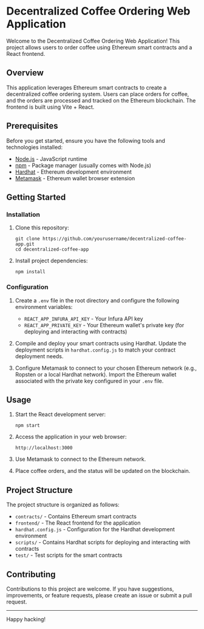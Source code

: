 # Decentralized Coffee Ordering Web Application

Welcome to the Decentralized Coffee Ordering Web Application! This project allows users to order coffee using Ethereum smart contracts and a React frontend.


## Overview

This application leverages Ethereum smart contracts to create a decentralized coffee ordering system. Users can place orders for coffee, and the orders are processed and tracked on the Ethereum blockchain. The frontend is built using Vite + React.

## Prerequisites

Before you get started, ensure you have the following tools and technologies installed:

- [Node.js](https://nodejs.org/) - JavaScript runtime
- [npm](https://www.npmjs.com/) - Package manager (usually comes with Node.js)
- [Hardhat](https://hardhat.org/) - Ethereum development environment
- [Metamask](https://metamask.io/) - Ethereum wallet browser extension

## Getting Started

### Installation

1. Clone this repository:

   ```shell
   git clone https://github.com/yourusername/decentralized-coffee-app.git
   cd decentralized-coffee-app
   ```

2. Install project dependencies:

   ```shell
   npm install
   ```

### Configuration

1. Create a `.env` file in the root directory and configure the following environment variables:

   - `REACT_APP_INFURA_API_KEY` - Your Infura API key
   - `REACT_APP_PRIVATE_KEY` - Your Ethereum wallet's private key (for deploying and interacting with contracts)

2. Compile and deploy your smart contracts using Hardhat. Update the deployment scripts in `hardhat.config.js` to match your contract deployment needs.

3. Configure Metamask to connect to your chosen Ethereum network (e.g., Ropsten or a local Hardhat network). Import the Ethereum wallet associated with the private key configured in your `.env` file.

## Usage

1. Start the React development server:

   ```shell
   npm start
   ```

2. Access the application in your web browser:

   ```shell
   http://localhost:3000
   ```

3. Use Metamask to connect to the Ethereum network.

4. Place coffee orders, and the status will be updated on the blockchain.

## Project Structure

The project structure is organized as follows:

- `contracts/` - Contains Ethereum smart contracts
- `frontend/` - The React frontend for the application
- `hardhat.config.js` - Configuration for the Hardhat development environment
- `scripts/` - Contains Hardhat scripts for deploying and interacting with contracts
- `test/` - Test scripts for the smart contracts

## Contributing

Contributions to this project are welcome. If you have suggestions, improvements, or feature requests, please create an issue or submit a pull request.

---

Happy hacking!

